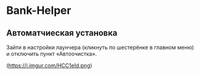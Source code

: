 # Bank-Helper

## Автоматчиеская установка
Зайти в настройки лаунчера (кликнуть по шестерёнке в главном меню) и отключить пункт «Автоочистка».

(https://i.imgur.com/HCC1eId.png)
